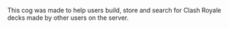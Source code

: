 This cog was made to help users build, store and search for Clash Royale decks made by other users on the server.